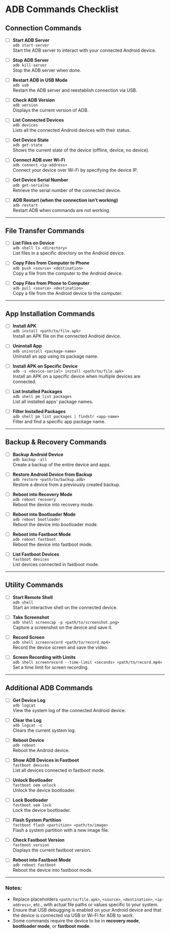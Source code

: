 # ADB Commands Checklist

## **Connection Commands**
- [ ] **Start ADB Server**  
  `adb start-server`  
  Start the ADB server to interact with your connected Android device.

- [ ] **Stop ADB Server**  
  `adb kill-server`  
  Stop the ADB server when done.

- [ ] **Restart ADB in USB Mode**  
  `adb usb`  
  Restart the ADB server and reestablish connection via USB.

- [ ] **Check ADB Version**  
  `adb version`  
  Displays the current version of ADB.

- [ ] **List Connected Devices**  
  `adb devices`  
  Lists all the connected Android devices with their status.

- [ ] **Get Device State**  
  `adb get-state`  
  Shows the current state of the device (offline, device, no device).

- [ ] **Connect ADB over Wi-Fi**  
  `adb connect <ip-address>`  
  Connect your device over Wi-Fi by specifying the device IP.

- [ ] **Get Device Serial Number**  
  `adb get-serialno`  
  Retrieve the serial number of the connected device.

- [ ] **ADB Restart (when the connection isn't working)**  
  `adb restart`  
  Restart ADB when commands are not working.

---

## **File Transfer Commands**
- [ ] **List Files on Device**  
  `adb shell ls <directory>`  
  List files in a specific directory on the Android device.

- [ ] **Copy Files from Computer to Phone**  
  `adb push <source> <destination>`  
  Copy a file from the computer to the Android device.

- [ ] **Copy Files from Phone to Computer**  
  `adb pull <source> <destination>`  
  Copy a file from the Android device to the computer.

---

## **App Installation Commands**
- [ ] **Install APK**  
  `adb install <path/to/file.apk>`  
  Install an APK file on the connected Android device.

- [ ] **Uninstall App**  
  `adb uninstall <package-name>`  
  Uninstall an app using its package name.

- [ ] **Install APK on Specific Device**  
  `adb -s <device-serial> install <path/to/file.apk>`  
  Install an APK on a specific device when multiple devices are connected.

- [ ] **List Installed Packages**  
  `adb shell pm list packages`  
  List all installed apps' package names.

- [ ] **Filter Installed Packages**  
  `adb shell pm list packages | findstr <app-name>`  
  Filter and find a specific app package name.

---

## **Backup & Recovery Commands**
- [ ] **Backup Android Device**  
  `adb backup -all`  
  Create a backup of the entire device and apps.

- [ ] **Restore Android Device from Backup**  
  `adb restore <path/to/backup.adb>`  
  Restore a device from a previously created backup.

- [ ] **Reboot into Recovery Mode**  
  `adb reboot recovery`  
  Reboot the device into recovery mode.

- [ ] **Reboot into Bootloader Mode**  
  `adb reboot bootloader`  
  Reboot the device into bootloader mode.

- [ ] **Reboot into Fastboot Mode**  
  `adb reboot fastboot`  
  Reboot the device into fastboot mode.

- [ ] **List Fastboot Devices**  
  `fastboot devices`  
  List devices connected in fastboot mode.

---

## **Utility Commands**
- [ ] **Start Remote Shell**  
  `adb shell`  
  Start an interactive shell on the connected device.

- [ ] **Take Screenshot**  
  `adb shell screencap -p <path/to/screenshot.png>`  
  Capture a screenshot on the device and save it.

- [ ] **Record Screen**  
  `adb shell screenrecord <path/to/record.mp4>`  
  Record the device screen and save the video.

- [ ] **Screen Recording with Limits**  
  `adb shell screenrecord --time-limit <seconds> <path/to/record.mp4>`  
  Set a time limit for screen recording.

---

## **Additional ADB Commands**
- [ ] **Get Device Log**  
  `adb logcat`  
  View the system log of the connected Android device.

- [ ] **Clear the Log**  
  `adb logcat -c`  
  Clears the current system log.

- [ ] **Reboot Device**  
  `adb reboot`  
  Reboot the Android device.

- [ ] **Show ADB Devices in Fastboot**  
  `fastboot devices`  
  List all devices connected in fastboot mode.

- [ ] **Unlock Bootloader**  
  `fastboot oem unlock`  
  Unlock the device bootloader.

- [ ] **Lock Bootloader**  
  `fastboot oem lock`  
  Lock the device bootloader.

- [ ] **Flash System Partition**  
  `fastboot flash <partition> <path/to/image>`  
  Flash a system partition with a new image file.

- [ ] **Check Fastboot Version**  
  `fastboot version`  
  Displays the current fastboot version.

- [ ] **Reboot into Fastboot Mode**  
  `adb reboot fastboot`  
  Reboot the device into fastboot mode.

---

### **Notes:**
- Replace placeholders `<path/to/file.apk>`, `<source>`, `<destination>`, `<ip-address>`, etc., with actual file paths or values specific to your system.
- Ensure that USB debugging is enabled on your Android device and that the device is connected via USB or Wi-Fi for ADB to work.
- Some commands require the device to be in **recovery mode**, **bootloader mode**, or **fastboot mode**.
